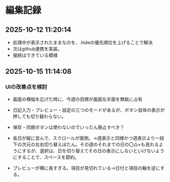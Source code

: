 # 編集記録

## 2025-10-12 11:20:14
- 処理中が表示されたままなのを、.hideの優先順位を上げることで解決
- 次はgithub連携を実装。
- 接続はできている模様

## 2025-10-15 11:14:08
### UIの改善点を検討
- 画面の横幅を広げた時に、今週の目標が画面左半面を無駄に占有
- 日記入力・プレビュー・設定の三つのモードがあるが、ボタン自体の表示が押しても切り替わらない。
- 保存・同期ボタンは使わないのでいったん廃止すべき？
- 各日が縦に並んで、スクロールが面倒。→週表示と同様かつ週表示より一段下の次元の左右切り替えぼたん。その週のそれまでの日の〇△×も見れるようにするが、選択は、日を切り替えてその日の表示にしないといけないようにすることで、スペースを節約。

- プレビューが横に長すぎる。項目が見切れている→日付と項目の軸を逆にする。